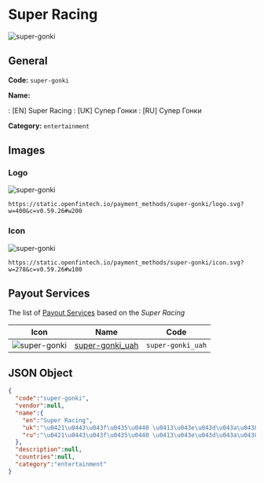 
# Super Racing 
![super-gonki](https://static.openfintech.io/payment_methods/super-gonki/logo.svg?w=400&c=v0.59.26#w200)  

## General 
**Code:** `super-gonki` 
 
**Name:** 
 
:	[EN] Super Racing 
:	[UK] Супер Гонки 
:	[RU] Супер Гонки 
 
**Category:** `entertainment` 
 

## Images 

### Logo 
![super-gonki](https://static.openfintech.io/payment_methods/super-gonki/logo.svg?w=400&c=v0.59.26#w200)  

```
https://static.openfintech.io/payment_methods/super-gonki/logo.svg?w=400&c=v0.59.26#w200
```  

### Icon 
![super-gonki](https://static.openfintech.io/payment_methods/super-gonki/icon.svg?w=278&c=v0.59.26#w100)  

```
https://static.openfintech.io/payment_methods/super-gonki/icon.svg?w=278&c=v0.59.26#w100
```  

## Payout Services 
 
The list of [Payout Services](/payout-services/) based on the _Super Racing_ 

|Icon|Name|Code| 
|:---:|:---:|:---:| 
|![super-gonki](https://static.openfintech.io/payout_methods/super-gonki/icon.png?w=278&c=v0.59.26#w40) |[super-gonki_uah](/payout-services/super-gonki_uah/)|`super-gonki_uah`| 
 

## JSON Object 

```json
{
  "code":"super-gonki",
  "vendor":null,
  "name":{
    "en":"Super Racing",
    "uk":"\u0421\u0443\u043f\u0435\u0440 \u0413\u043e\u043d\u043a\u0438",
    "ru":"\u0421\u0443\u043f\u0435\u0440 \u0413\u043e\u043d\u043a\u0438"
  },
  "description":null,
  "countries":null,
  "category":"entertainment"
}
```  
